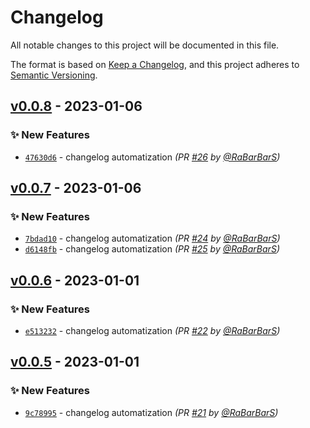 # Changelog
All notable changes to this project will be documented in this file.

The format is based on [Keep a Changelog](https://keepachangelog.com/en/1.0.0/),
and this project adheres to [Semantic Versioning](https://semver.org/spec/v2.0.0.html).

## [v0.0.8] - 2023-01-06
### :sparkles: New Features
- [`47630d6`](https://github.com/RaBarBarS/LookAtMe/commit/47630d663d451a3c2443312e47d4a664f9214b52) - changelog automatization *(PR [#26](https://github.com/RaBarBarS/LookAtMe/pull/26) by [@RaBarBarS](https://github.com/RaBarBarS))*


## [v0.0.7] - 2023-01-06
### :sparkles: New Features
- [`7bdad10`](https://github.com/RaBarBarS/LookAtMe/commit/7bdad1052b002f23979e9dabf717a3db5b7e1683) - changelog automatization *(PR [#24](https://github.com/RaBarBarS/LookAtMe/pull/24) by [@RaBarBarS](https://github.com/RaBarBarS))*
- [`d6148fb`](https://github.com/RaBarBarS/LookAtMe/commit/d6148fbc7aea14ffad96644e21f0d75f0d857855) - changelog automatization *(PR [#25](https://github.com/RaBarBarS/LookAtMe/pull/25) by [@RaBarBarS](https://github.com/RaBarBarS))*


## [v0.0.6] - 2023-01-01
### :sparkles: New Features
- [`e513232`](https://github.com/RaBarBarS/LookAtMe/commit/e513232c8412de63e56dd2cb2bd2f9d388b1750e) - changelog automatization *(PR [#22](https://github.com/RaBarBarS/LookAtMe/pull/22) by [@RaBarBarS](https://github.com/RaBarBarS))*


## [v0.0.5] - 2023-01-01
### :sparkles: New Features
- [`9c78995`](https://github.com/RaBarBarS/LookAtMe/commit/9c78995e34e351d4ea1e9a844dfc74f2e458017b) - changelog automatization *(PR [#21](https://github.com/RaBarBarS/LookAtMe/pull/21) by [@RaBarBarS](https://github.com/RaBarBarS))*


[v0.0.5]: https://github.com/RaBarBarS/LookAtMe/compare/v0.0.4...v0.0.5
[v0.0.6]: https://github.com/RaBarBarS/LookAtMe/compare/v0.0.5...v0.0.6
[v0.0.7]: https://github.com/RaBarBarS/LookAtMe/compare/v0.0.6...v0.0.7
[v0.0.8]: https://github.com/RaBarBarS/LookAtMe/compare/v0.0.7...v0.0.8